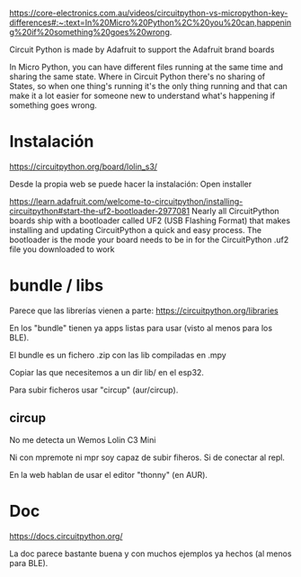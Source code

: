 https://core-electronics.com.au/videos/circuitpython-vs-micropython-key-differences#:~:text=In%20Micro%20Python%2C%20you%20can,happening%20if%20something%20goes%20wrong.

Circuit Python is made by Adafruit to support the Adafruit brand boards

In Micro Python, you can have different files running at the same time and sharing the same state. Where in Circuit Python there's no sharing of States, so when one thing's running it's the only thing running and that can make it a lot easier for someone new to understand what's happening if something goes wrong.


# Instalación
https://circuitpython.org/board/lolin_s3/

Desde la propia web se puede hacer la instalación: Open installer

https://learn.adafruit.com/welcome-to-circuitpython/installing-circuitpython#start-the-uf2-bootloader-2977081
Nearly all CircuitPython boards ship with a bootloader called UF2 (USB Flashing Format) that makes installing and updating CircuitPython a quick and easy process. The bootloader is the mode your board needs to be in for the CircuitPython .uf2 file you downloaded to work



# bundle / libs

Parece que las librerías vienen a parte:
https://circuitpython.org/libraries

En los "bundle" tienen ya apps listas para usar (visto al menos para los BLE).

El bundle es un fichero .zip con las lib compiladas en .mpy

Copiar las que necesitemos a un dir lib/ en el esp32.

Para subir ficheros usar "circup" (aur/circup).


## circup
No me detecta un Wemos Lolin C3 Mini 

Ni con mpremote ni mpr soy capaz de subir fiheros.
Si de conectar al repl.

En la web hablan de usar el editor "thonny" (en AUR).


# Doc
https://docs.circuitpython.org/

La doc parece bastante buena y con muchos ejemplos ya hechos (al menos para BLE).
